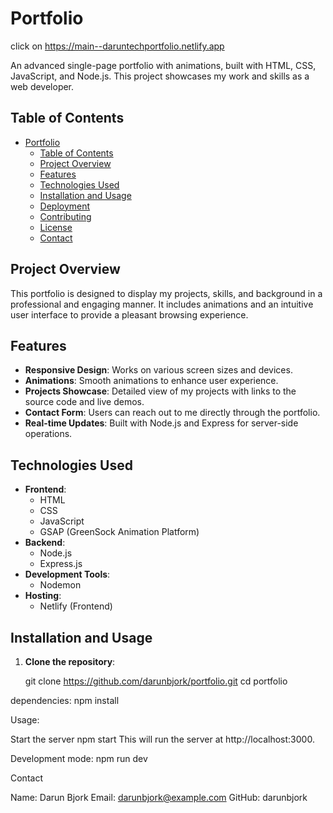 # Portfolio

click on https://main--daruntechportfolio.netlify.app

An advanced single-page portfolio with animations, built with HTML, CSS, JavaScript, and Node.js. This project showcases my work and skills as a web developer.

## Table of Contents

- [Portfolio](#portfolio)
  - [Table of Contents](#table-of-contents)
  - [Project Overview](#project-overview)
  - [Features](#features)
  - [Technologies Used](#technologies-used)
  - [Installation and Usage](#installation-and-usage)
  - [Deployment](#deployment)
  - [Contributing](#contributing)
  - [License](#license)
  - [Contact](#contact)

## Project Overview

This portfolio is designed to display my projects, skills, and background in a professional and engaging manner. It includes animations and an intuitive user interface to provide a pleasant browsing experience.

## Features

- **Responsive Design**: Works on various screen sizes and devices.
- **Animations**: Smooth animations to enhance user experience.
- **Projects Showcase**: Detailed view of my projects with links to the source code and live demos.
- **Contact Form**: Users can reach out to me directly through the portfolio.
- **Real-time Updates**: Built with Node.js and Express for server-side operations.

## Technologies Used

- **Frontend**:
  - HTML
  - CSS
  - JavaScript
  - GSAP (GreenSock Animation Platform)
- **Backend**:
  - Node.js
  - Express.js
- **Development Tools**:
  - Nodemon
- **Hosting**:
  - Netlify (Frontend)

## Installation and Usage

1. **Clone the repository**:

   git clone https://github.com/darunbjork/portfolio.git
   cd portfolio

dependencies:
npm install

Usage:

Start the server
npm start
This will run the server at http://localhost:3000.

Development mode:
npm run dev

Contact

Name: Darun Bjork
Email: darunbjork@example.com
GitHub: darunbjork

